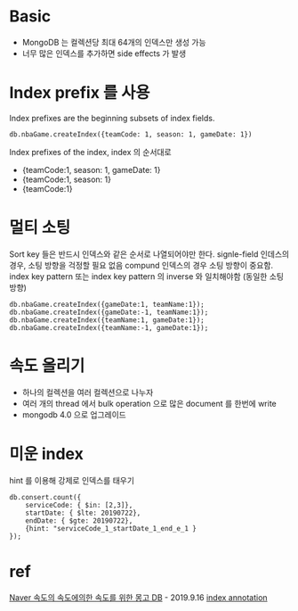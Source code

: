 
# Basic
- MongoDB 는 컬렉션당 최대 64개의 인덱스만 생성 가능
- 너무 많은 인덱스를 추가하면 side effects 가 발생

# Index prefix 를 사용
Index prefixes are the beginning subsets of index fields.
```
db.nbaGame.createIndex({teamCode: 1, season: 1, gameDate: 1})
```
Index prefixes of the index, index 의 순서대로 
- {teamCode:1, season: 1, gameDate: 1}
- {teamCode:1, season: 1}
- {teamCode:1}

# 멀티 소팅
Sort key 들은 반드시 인덱스와 같은 순서로 나열되어야만 한다.
signle-field 인데스의 경우, 소팅 방향을 걱정할 필요 없음
compund 인덱스의 경우 소팅 방향이 중요함. index key pattern 또는 index key pattern 의 inverse 와 일치해야함 (동일한 소팅 방향)
```
db.nbaGame.createIndex({gameDate:1, teamName:1});
db.nbaGame.createIndex({gameDate:-1, teamName:1});
db.nbaGame.createIndex({teamName:1, gameDate:1});
db.nbaGame.createIndex({teamName:-1, gameDate:1});
```

# 속도 올리기
- 하나의 컬렉션을 여러 컬렉션으로 나누자
- 여러 개의 thread 에서 bulk operation 으로 많은 document 를 한번에 write
- mongodb 4.0 으로 업그레이드

# 미운 index
hint 를 이용해 강제로 인덱스를 태우기
```
db.consert.count({
    serviceCode: { $in: [2,3]},
    startDate: { $lte: 20190722},
    endDate: { $gte: 20190722},
    {hint: "serviceCode_1_startDate_1_end_e_1 }
});
```

# ref
[Naver 속도의 속도에의한 속도를 위한 몽고 DB](https://www.slideshare.net/mongodb/naver-db-db-naver) - 2019.9.16
[index annotation](https://www.baeldung.com/spring-data-mongodb-index-annotations-converter)